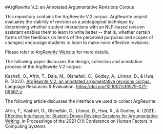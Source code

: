 #ArgRewrite V.2: an Annotated Argumentative Revisions Corpus

This repository contains the ArgRewrite V.2 corpus. ArgRewrite project evaluates the viability of revision as a pedagogical technique by determining whether student interactions with an NLP-based revision assistant enables them to learn to write better -- that is, whether certain forms of the feedback (in terms of the perceived purposes and scopes of changes) encourage students to learn to make more effective revisions.

Please refer to [ArgRewrite Website](http://argrewrite.cs.pitt.edu/) for more details.

The following paper discusses the design, collection and annotation process of the ArgRewrite V.2 corpus:

Kashefi, O., Afrin, T., Dale, M., Olshefski, C., Godley, A., Litman, D., & Hwa, R. (2022). [ArgRewrite V.2: an annotated argumentative revisions corpus.](https://doi.org/10.1007/s10579-021-09567-z) Language Resources & Evaluation. https://doi.org/10.1007/s10579-021-09567-z

The following article discusses the interface we used to collect ArgRewrite: 

Afrin, T., Kashefi, O., Olshefski, C., Litman, D., Hwa, R., & Godley, A. (2021). [Effective Interfaces for Student-Driven Revision Sessions for Argumentative Writing.](https://dl.acm.org/doi/abs/10.1145/3411764.3445683) In Proceedings of the 2021 CHI Conference on Human Factors in Computing Systems

